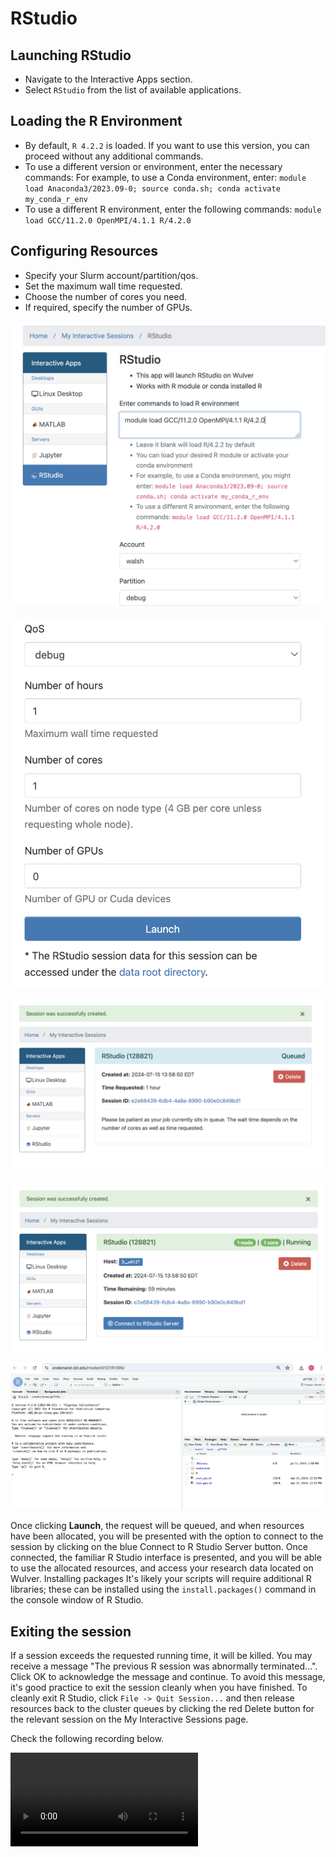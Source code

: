 # RStudio

## Launching RStudio

* Navigate to the Interactive Apps section.
* Select `RStudio` from the list of available applications.

## Loading the R Environment

* By default, `R 4.2.2` is loaded. If you want to use this version, you can proceed without any additional commands.
* To use a different version or environment, enter the necessary commands:
For example, to use a Conda environment, enter:
`module load Anaconda3/2023.09-0; source conda.sh; conda activate my_conda_r_env`
* To use a different R environment, enter the following commands: `module load GCC/11.2.0 OpenMPI/4.1.1 R/4.2.0`

## Configuring Resources

* Specify your Slurm account/partition/qos.
* Set the maximum wall time requested.
* Choose the number of cores you need.
* If required, specify the number of GPUs.

![Rstudio1](../../assets/ondemand/Rstudio1.png)

![Rstudio2](../../assets/ondemand/Rstudio2.png)

![Rstudio3](../../assets/ondemand/Rstudio3.png)

![Rstudio4](../../assets/ondemand/Rstudio4.png)

![Rstudio5](../../assets/ondemand/Rstudio5.png)

Once clicking **Launch**, the request will be queued, and when resources have been allocated, you will be presented with the option to connect to the session by clicking on the blue Connect to R Studio Server button.
Once connected, the familiar R Studio interface is presented, and you will be able to use the allocated resources, and access your research data located on Wulver.
Installing packages
It's likely your scripts will require additional R libraries; these can be installed using the `install.packages()` command in the console window of R Studio. 

## Exiting the session
If a session exceeds the requested running time, it will be killed. You may receive a message "The previous R session was abnormally terminated...". Click OK to acknowledge the message and continue. To avoid this message, it's good practice to exit the session cleanly when you have finished.
To cleanly exit R Studio, click `File -> Quit Session...` and then release resources back to the cluster queues by clicking the red Delete button for the relevant session on the My Interactive Sessions page.

Check the following recording below.

![Rstudio6](../../assets/ondemand/ScreenRecording_Rstudio.mov)

